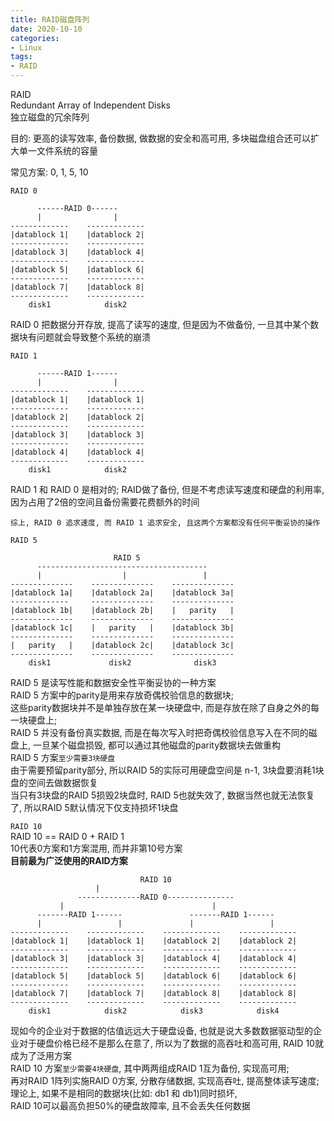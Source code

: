 ```yaml
---
title: RAID磁盘阵列
date: 2020-10-10
categories:
- Linux
tags:
- RAID
---
```


RAID<br>
Redundant Array of Independent Disks<br>
独立磁盘的冗余阵列<br>

目的: 更高的读写效率, 备份数据, 做数据的安全和高可用, 多块磁盘组合还可以扩大单一文件系统的容量<br>

常见方案: 0, 1, 5, 10<br>

`RAID 0`<br>
```
      ------RAID 0------
      |                |       
-------------    -------------
|datablock 1|    |datablock 2|
-------------    -------------
|datablock 3|    |datablock 4|
-------------    -------------
|datablock 5|    |datablock 6|
-------------    -------------
|datablock 7|    |datablock 8|
-------------    -------------
    disk1            disk2
```
RAID 0 把数据分开存放, 提高了读写的速度, 但是因为不做备份, 一旦其中某个数据块有问题就会导致整个系统的崩溃<br>

`RAID 1`<br>
```
      ------RAID 1------
      |                |       
-------------    -------------
|datablock 1|    |datablock 1|
-------------    -------------
|datablock 2|    |datablock 2|
-------------    -------------
|datablock 3|    |datablock 3|
-------------    -------------
|datablock 4|    |datablock 4|
-------------    -------------
    disk1            disk2
```
RAID 1 和 RAID 0 是相对的; RAID做了备份, 但是不考虑读写速度和硬盘的利用率, 因为占用了2倍的空间且备份需要花费额外的时间<br>

`综上, RAID 0 追求速度, 而 RAID 1 追求安全, 且这两个方案都没有任何平衡妥协的操作`<br>

`RAID 5`<br>
```
                       RAID 5
      --------------------------------------
      |                  |                 |                
--------------    --------------    --------------    
|datablock 1a|    |datablock 2a|    |datablock 3a|    
-------------     --------------    --------------    
|datablock 1b|    |datablock 2b|    |   parity   |    
--------------    --------------    --------------    
|datablock 1c|    |   parity   |    |datablock 3b|    
--------------    --------------    --------------    
|   parity   |    |datablock 2c|    |datablock 3c|    
--------------    --------------    --------------    
    disk1             disk2              disk3              
```
RAID 5 是读写性能和数据安全性平衡妥协的一种方案<br>
RAID 5 方案中的parity是用来存放奇偶校验信息的数据块;<br>
这些parity数据块并不是单独存放在某一块硬盘中, 而是存放在除了自身之外的每一块硬盘上;<br>
RAID 5 并没有备份真实数据, 而是在每次写入时把奇偶校验信息写入在不同的磁盘上, 一旦某个磁盘损毁, 都可以通过其他磁盘的parity数据块去做重构<br>
RAID 5 方案`至少需要3块硬盘`<br>
由于需要预留parity部分, 所以RAID 5的实际可用硬盘空间是 n-1, 3块盘要消耗1块盘的空间去做数据恢复<br>
当只有3块盘的RAID 5损毁2块盘时, RAID 5也就失效了, 数据当然也就无法恢复了, 所以RAID 5默认情况下仅支持损坏1块盘<br>


`RAID 10`<br>
RAID 10 == RAID 0 + RAID 1<br>
10代表0方案和1方案混用, 而并非第10号方案<br>
**目前最为广泛使用的RAID方案**<br>
```
                             RAID 10
			       |
               --------------RAID 0---------------
	       |                                 |
      -------RAID 1------               -------RAID 1------
      |                 |               |                 |
-------------    -------------    -------------    -------------
|datablock 1|    |datablock 1|    |datablock 2|    |datablock 2|
-------------    -------------    -------------    -------------
|datablock 3|    |datablock 3|    |datablock 4|    |datablock 4|
-------------    -------------    -------------    -------------
|datablock 5|    |datablock 5|    |datablock 6|    |datablock 6|
-------------    -------------    -------------    -------------
|datablock 7|    |datablock 7|    |datablock 8|    |datablock 8|
-------------    -------------    -------------    -------------
    disk1            disk2            disk3            disk4    
```
现如今的企业对于数据的估值远远大于硬盘设备, 也就是说大多数数据驱动型的企业对于硬盘价格已经不是那么在意了, 所以为了数据的高吞吐和高可用, RAID 10就成为了泛用方案<br>
RAID 10 方案`至少需要4块硬盘`, 其中两两组成RAID 1互为备份, 实现高可用;<br>
再对RAID 1阵列实施RAID 0方案, 分散存储数据, 实现高吞吐, 提高整体读写速度;<br>
理论上, 如果不是相同的数据块(比如: db1 和 db1)同时损坏,<br> 
RAID 10可以最高负担50%的硬盘故障率, 且不会丢失任何数据<br>
